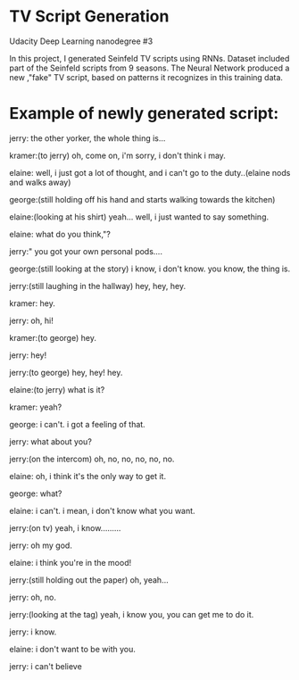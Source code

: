 # TV Script Generation

Udacity Deep Learning nanodegree #3

In this project, I generated Seinfeld TV scripts using RNNs. Dataset included part of the Seinfeld scripts from 9 seasons. The Neural Network produced a new ,"fake" TV script, based on patterns it recognizes in this training data.

# Example of newly generated script:


jerry: the other yorker, the whole thing is...

kramer:(to jerry) oh, come on, i'm sorry, i don't think i may.

elaine: well, i just got a lot of thought, and i can't go to the duty..(elaine nods and walks away)

george:(still holding off his hand and starts walking towards the kitchen)

elaine:(looking at his shirt) yeah... well, i just wanted to say something.

elaine: what do you think,"?

jerry:" you got your own personal pods....

george:(still looking at the story) i know, i don't know. you know, the thing is.

jerry:(still laughing in the hallway) hey, hey, hey.

kramer: hey.

jerry: oh, hi!

kramer:(to george) hey.

jerry: hey!

jerry:(to george) hey, hey! hey.

elaine:(to jerry) what is it?

kramer: yeah?

george: i can't. i got a feeling of that.

jerry: what about you?

jerry:(on the intercom) oh, no, no, no, no, no.

elaine: oh, i think it's the only way to get it.

george: what?

elaine: i can't. i mean, i don't know what you want.

jerry:(on tv) yeah, i know.........

jerry: oh my god.

elaine: i think you're in the mood!

jerry:(still holding out the paper) oh, yeah...

jerry: oh, no.

jerry:(looking at the tag) yeah, i know you, you can get me to do it.

jerry: i know.

elaine: i don't want to be with you.

jerry: i can't believe
